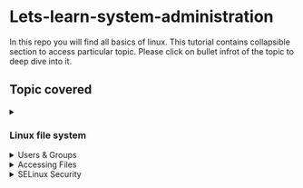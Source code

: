 # Lets-learn-system-administration
In this repo you will find all basics of linux. This tutorial contains collapsible section to access particular topic. Please click on bullet infrot of the topic to deep dive into it.  

 ## Topic covered
<details>
  <summary><h3>Linux file system</h3></summary>
  
  In Linux, all the files or directories are part of a single root directory. The main file in the linux is referred as the *root (/)* file.  
  
  ![Linux file System](https://computingforgeeks.com/wp-content/uploads/2020/02/linux-file-system-hierarchy-1-1024x339.png?ezimgfmt=ng:webp/ngcb18)
  
  #### Now let's see it one by one,  
  Directory type  | Types of files stored
------------- | -------------
Binary directories  | Contains binary or compiled source code files, eg, /bin, /sbin, etc.
Configuration directories  | 	Contains configuration files of the system, eg, /etc, /boot.
Data directories  | 	Stores data files, eg, /home, /root, etc.
Memory directories  | 	Stores device files which doesn't take up actual hard disk space, eg, /dev, /proc, /sys.
Usr (Unix System Resources)  | 	Contains sharable, read only data, eg, /usr/bin, /usr/lib, etc.
var (variable directory)  | 	Contains larger size data, eg, /var/log, /var/cache, etc.
Non-standard directories  |	Directories which do not come under standard FHS, eg, lost+found, /run, etc.

#### Now you know the file structure of the linux, now let's see the basic commands that are used in linux to perform basic operations

Command  |  Description  |  Example
------------- | ------------- | -------------
mkdir  | 	Make a directory at a particular path
rmdir  |  used to remove an empty directory  
touch *file-name*  |  to create file
~     |  Indicates the home directory.
echo  |  It inserts text in the given file
clear |  Clears information on the display screen to provide a blank slate.
pwd   | 	Print your working directory
ls    |	List the contents of a particular path
cd    |	 Move to a particular path or change directory
cd ~  |  Return to home directory.
cd /  |  To shift to root user 
ls -l |  shows all the links with the link column shows number of links.
cat   |  To display content of the given file
cp -r |  To copy all files recursively.
mv    |  To rename the file 
rm    |  To remove file
uname |  To check current version of Linux.
head  |  To get info about top files instead of all files.
tail  |  To get info about last files instead of all files.
ping  |  To check  working of network
vi    |  Text editor ,press i to insert then press ESC to return & wq to save and exit .
</details>

<details>
  <summary>Users & Groups</summary>
  
  ## Heading
  1. A numbered
  2. list
     * With some
     * Sub bullets
</details>

<details>
  <summary>Accessing Files</summary>
  
  ## Heading
  1. A numbered
  2. list
     * With some
     * Sub bullets
</details>

<details>
  <summary>SELinux Security</summary>
  
  ## Heading
  1. A numbered
  2. list
     * With some
     * Sub bullets
</details>
